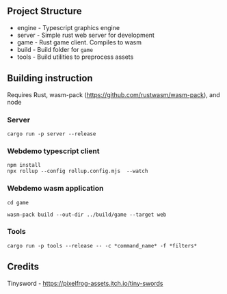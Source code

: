 ## Project Structure

* engine - Typescript graphics engine
* server - Simple rust web server for development
* game - Rust game client. Compiles to wasm
* build - Build folder for `game`
* tools - Build utilities to preprocess assets

## Building instruction

Requires Rust, wasm-pack (https://github.com/rustwasm/wasm-pack), and node

### Server

```
cargo run -p server --release
```

### Webdemo typescript client

```
npm install
npx rollup --config rollup.config.mjs  --watch
```

### Webdemo wasm application

```
cd game

wasm-pack build --out-dir ../build/game --target web
```

### Tools
```
cargo run -p tools --release -- -c *command_name* -f *filters*
```


## Credits

Tinysword - https://pixelfrog-assets.itch.io/tiny-swords 
